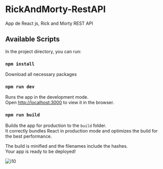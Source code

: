 # RickAndMorty-RestAPI
App de React js, Rick and Morty REST API

## Available Scripts

In the project directory, you can run:

### `npm install`

Download all necessary packages

### `npm run dev`

Runs the app in the development mode.<br />
Open [http://localhost:3000](http://localhost:3000) to view it in the browser.

### `npm run build`

Builds the app for production to the `build` folder.<br />
It correctly bundles React in production mode and optimizes the build for the best performance.

The build is minified and the filenames include the hashes.<br />
Your app is ready to be deployed!

![i10](https://user-images.githubusercontent.com/99143567/177253698-238f2da9-76e2-4903-8e56-6c821a2d238e.png)
